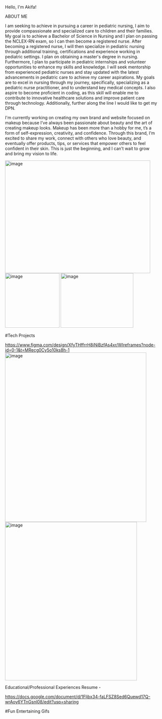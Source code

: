 Hello, I'm Akifa!



ABOUT ME

I am seeking to achieve in pursuing a career in pediatric nursing, I aim to provide compassionate and specialized care to children and their families. My goal is to achieve a Bachelor of Science in Nursing and I plan on passing the NCLEX-RN  exam, so I can then become a registered nurse. After becoming a registered nurse, I will then specialize in pediatric nursing through additional training, certifications and experience working in pediatric settings. I plan on obtaining a master's degree in nursing. Furthermore, I plan to participate in  pediatric internships and volunteer opportunities to enhance my skills and knowledge. I will seek mentorship from experienced pediatric nurses and stay updated with the latest advancements in pediatric care to achieve my career aspirations. My goals are to excel in nursing through my journey, specifically, specializing as a pediatric nurse practitioner, and to understand key medical concepts. I also aspire to become proficient in coding, as this skill will enable me to contribute to innovative healthcare solutions and improve patient care through technology. Additionally, further along the line I would like to get my DPN. 

 I'm currently working on creating my own brand and website focused on makeup because I’ve always been passionate about beauty and the art of creating makeup looks. Makeup has been more than a hobby for me, t’s a form of self-expression, creativity, and confidence. Through this brand, I’m excited to share my work, connect with others who love beauty, and eventually offer products, tips, or services that empower others to feel confident in their skin. This is just the beginning, and I can’t wait to grow and bring my vision to life.

<img width="480" height="372" alt="image" src="https://github.com/user-attachments/assets/c36b801c-da2a-4318-bf7c-139587255c5e" />
<img width="180" height="180" alt="image" src="https://github.com/user-attachments/assets/16f209fd-3fe4-4c27-9603-3f612e6fc120" />
<img width="240" height="180" alt="image" src="https://github.com/user-attachments/assets/1289a34a-e958-4572-b4fa-316ba7565995" />


 
 #Tech Projects
 
 https://www.figma.com/design/XfyTHffrrH8iNiBzfAs4xr/WIreframes?node-id=0-1&t=MRecg0Cy5o10ks8h-1
 <img width="467" height="559" alt="image" src="https://github.com/user-attachments/assets/0c98244c-a429-4912-8797-a680c850993c" />
<img width="436" height="523" alt="image" src="https://github.com/user-attachments/assets/3836c566-1195-4afb-82a9-eaa6964a418e" />

  Educational/Professional Experiences
  Resume -
  
  https://docs.google.com/document/d/1Fljbx34-faLFSZ8Sed6Quewd17Q-wrAoy6YTnGsnl08/edit?usp=sharing

  #Fun Entertaining Gifs
  

